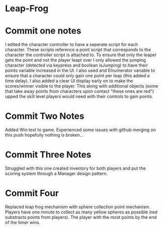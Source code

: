 # Leap-Frog
# Commit one notes
I edited the character controller to have a seperate script for each character. These scripts reference a point script that corresponds to the character the controller script is attached to. 
To ensure that only the leaper gets the point and not the player leapt over I only allowed the jumping character (detected via keypress and boolean isJumping) to have their points variable increased in the UI. I also used and EInumerator variable to ensure that a character could only gain one point per leap (this added a time delay). 
I also added a clear UI display early on to make the scores/winner visible to the player. This along with additional objects (some that take away points from characters upon contact "these ones are red") upped the skill level players would need with their controls to gain points. 
# Commit Two Notes
Added Win text to game. Experienced some issues with github merging on this push hopefully nothing is broken...
# Commit Three Notes
Struggled with this one created inventory for both players and put the scoring system through a Manager design pattern. 
# Commit Four
Replaced leap frog mechanism with sphere collection point mechanism. Players have one minute to collect as many yellow spheres as possible (red substracts points from players). The player with the most points by the end of the timer wins. 
